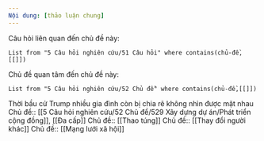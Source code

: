 ```yaml
---
Nội dung: [thảo luận chung]
---
```


Câu hỏi liên quan đến chủ đề này:
```dataview
List from "5 Câu hỏi nghiên cứu/51 Câu hỏi" where contains(chủ-đề,[[]]) 
```

Chủ đề quan tâm đến chủ đề này:
```dataview
List from "5 Câu hỏi nghiên cứu/52 Chủ đề" where contains(chủ-đề,[[]]) 
```

Thời bầu cử Trump nhiều gia đình còn bị chia rẽ không nhìn được mặt nhau
Chủ đề:: [[5 Câu hỏi nghiên cứu/52 Chủ đề/529 Xây dựng dự án/Phát triển cộng đồng]], [[Đa cấp]] 
Chủ đề:: [[Thao túng]]
Chủ đề:: [[Thay đổi người khác]]
Chủ đề:: [[Mạng lưới xã hội]]

